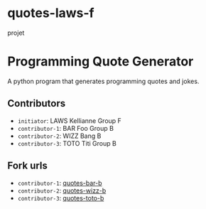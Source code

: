 # quotes-laws-f
projet 

# Programming Quote Generator

A python program that generates programming quotes and jokes.

## Contributors
- `initiator`: LAWS Kellianne Group F
- `contributor-1`: BAR Foo Group B
- `contributor-2`: WIZZ Bang B 
- `contributor-3`: TOTO Titi Group B 

## Fork urls
- `contributor-1`: [quotes-bar-b](url-1)
- `contributor-2`: [quotes-wizz-b](url-2)
- `contributor-3`: [quotes-toto-b](url-3)
